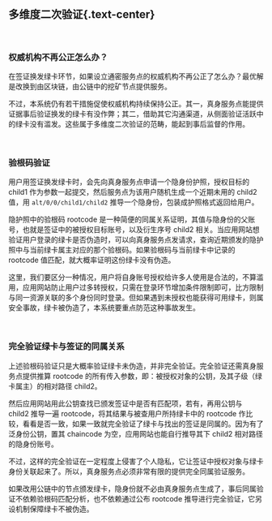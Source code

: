 多维度二次验证{.text-center}
------------

&nbsp;

### 权威机构不再公正怎么办？

在签证换发绿卡环节，如果设立通密服务点的权威机构不再公正了怎么办？最优解是改换到由区块链，由公链中的挖矿节点提供服务。

不过，本系统仍有若干措施促使权威机构持续保持公正。其一，真身服务点能提供证据事后验证换发的绿卡有没作弊；其二，借助其它沟通渠道，从侧面验证活跃中的绿卡没有滥发。这些属于多维度二次验证的范畴，能起到事后监督的作用。

&nbsp;

### 验根码验证

用户用签证换发绿卡时，会先向真身服务点申请一个隐身份护照，授权目标的 child1 作为参数一起提交，然后服务点为该用户随机生成一个近期未用的 child2 值，用 `alt/0/0/child1/child2` 推导一个隐身份，包装成护照格式返回给用户。

隐护照中的验根码 rootcode 是一种简便的同属关系证明，其值与隐身份的父账号，也就是签证中的被授权目标账号，以及衍生序号 child2 相关。当应用网站想验证用户登录的绿卡是否伪造时，可以向真身服务点发请求，查询近期颁发的隐护照中与当前绿卡属主对应的那个验根码。如果验根码与当前绿卡中记录的 rootcode 值匹配，就大概率证明这份绿卡没有伪造。

这里，我们要区分一种情况，用户将自身账号授权给许多人使用是合法的，不算滥用，应用网站防止用户过多转授权，只需在登录环节增加条件限制即可，比方限制与同一资源关联的多个身份同时登录。但如果遇到未授权也能获得可用绿卡，则属安全事故，绿卡被伪造了，本系统要重点防范这种事故发生。

&nbsp;

### 完全验证绿卡与签证的同属关系

上述验根码验证只是大概率验证绿卡未伪造，并非完全验证。完全验证还需真身服务点提供推算 rootcode 的所有传入参数，即：被授权对象的公钥，及其子级（绿卡属主）的相对路径 child2。

然后应用网站用此公钥查找已颁发签证中是否有匹配项，若有，再用公钥与 child2 推导一遍 rootcode，将其结果与被查用户所持绿卡中的 rootcode 作比较，看看是否一致，如果一致就完全验证了绿卡与找出的签证是同属的。因为有了泛身份公钥，置其 chaincode 为空，应用网站也能自行推导其下 child2 相对路径的隐身份账号。

不过，这样的完全验证在一定程度上侵害了个人隐私，它让签证中授权对象与绿卡身份关联起来了。所以，真身服务点必须非常有限的提供完全同属验证服务。

如果改用公链中的节点颁发绿卡，隐身份就不必由真身服务点生成了，事后同属验证不依赖验根码匹配分析，也不依赖通过公布 rootcode 推导进行完全验证，它另设机制保障绿卡不被伪造。
